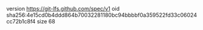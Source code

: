 version https://git-lfs.github.com/spec/v1
oid sha256:4e15cd0b4ddd864b70032281180bc94bbbbf0a359522fd33c06024cc72b1c8f4
size 68

